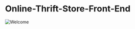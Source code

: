 # Online-Thrift-Store-Front-End

![Welcome](https://user-images.githubusercontent.com/62078660/97874687-07176780-1d22-11eb-8ef7-616b074d07fd.PNG)

